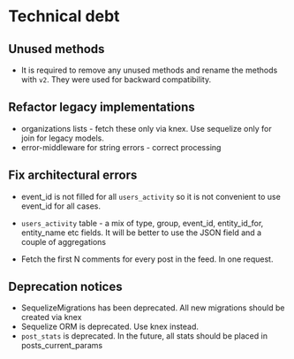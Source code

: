 # Technical debt

## Unused methods
* It is required to remove any unused methods and rename the methods with `v2`. They were used for backward compatibility.

## Refactor legacy implementations
* organizations lists - fetch these only via knex. Use sequelize only for join for legacy models.
* error-middleware for string errors - correct processing

## Fix architectural errors
* event_id is not filled for all `users_activity` so it is not convenient to use event_id for all cases.
* `users_activity` table - a mix of type, group, event_id, entity_id_for, entity_name etc fields. It will be better to use the JSON
field and a couple of aggregations

* Fetch the first N comments for every post in the feed. In one request.

## Deprecation notices
* SequelizeMigrations has been deprecated. All new migrations should be created via knex
* Sequelize ORM is deprecated. Use knex instead.
* `post_stats` is deprecated. In the future, all stats should be placed in posts_current_params
